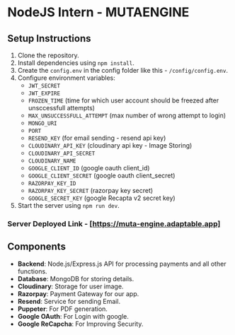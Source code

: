 # NodeJS Intern - MUTAENGINE

## Setup Instructions

1. Clone the repository.
2. Install dependencies using `npm install`.
3. Create the `config.env` in the config folder like this - `/config/config.env`.
4. Configure environment variables:
   - `JWT_SECRET`
   - `JWT_EXPIRE`
   - `FROZEN_TIME` (time for which user account should be freezed after unsccessfull attempts)
   - `MAX_UNSUCCESSFULL_ATTEMPT` (max number of wrong attempt to login)
   - `MONGO_URI`
   - `PORT`
   - `RESEND_KEY` (for email sending - resend api key)
   - `CLOUDINARY_API_KEY` (cloudinary api key - Image Storing)
   - `CLOUDINARY_API_SECRET`
   - `CLOUDINARY_NAME`
   - `GOOGLE_CLIENT_ID` (google oauth client_id)
   - `GOOGLE_CLIENT_SECRET` (google oauth client_secret)
   - `RAZORPAY_KEY_ID`
   - `RAZORPAY_KEY_SECRET` (razorpay key secret)
   - `GOOGLE_SECRET_KEY` (google Recapta v2 secret key)
5. Start the server using `npm run dev`.

### Server Deployed Link - [https://muta-engine.adaptable.app]

## Components

- **Backend**: Node.js/Express.js API for processing payments and all other functions.
- **Database**: MongoDB for storing details.
- **Cloudinary**: Storage for user image.
- **Razorpay**: Payment Gateway for our app.
- **Resend**: Service for sending Email.
- **Puppeter**: For PDF generation.
- **Google OAuth**: For Login with google.
- **Google ReCapcha**: For Improving Security.